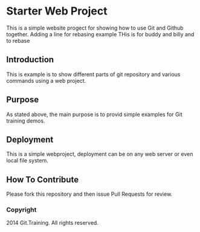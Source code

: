 # Starter Web Project

This is a simple website progect for showing how to use Git and Github together.
Adding a line for rebasing example
THis is for buddy and billy and to rebase
## Introduction

This is example is to show different parts of git repository and various commands using a web project.
## Purpose

As stated above, the main purpose is to provid simple examples for Git training demos.

## Deployment

This is a simple webproject, deployment can be on any web server or even local file system.

## How To Contribute

Please fork this repository and then issue Pull Requests for review.


### Copyright

2014 Git.Training. All rights reserved.
